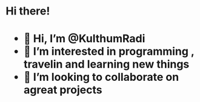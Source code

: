 <h1> Hi there!<h1>  

- 👋 Hi, I’m @KulthumRadi
- 👀 I’m interested in programming , travelin and learning new things 
- 💞️ I’m looking to collaborate on  agreat projects 

<!---
KulthumRadi/KulthumRadi is a ✨ special ✨ repository because its `README.md` (this file) appears on your GitHub profile.
You can click the Preview link to take a look at your changes.
--->
